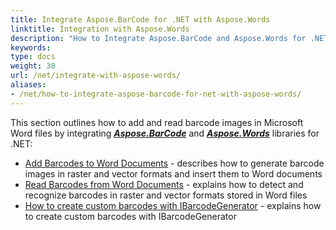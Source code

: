 ```yaml
---
title: Integrate Aspose.BarCode for .NET with Aspose.Words
linktitle: Integration with Aspose.Words
description: "How to Integrate Aspose.BarCode and Aspose.Words for .NET"
keywords:
type: docs
weight: 30
url: /net/integrate-with-aspose-words/
aliases: 
- /net/how-to-integrate-aspose-barcode-for-net-with-aspose-words/
---
```


This section outlines how to add and read barcode images in Microsoft Word files by integrating [***Aspose.BarCode***](https://products.aspose.com/barcode/net/) and [***Aspose.Words***](https://products.aspose.com/words/net/) libraries for .NET:

- [Add Barcodes to Word Documents](/barcode/net/add-barcode-to-word-document/) - describes how to generate barcode images in raster and vector formats and insert them to Word documents
- [Read Barcodes from Word Documents](/barcode/net/recognize-barcode-from-word-document/) - explains how to detect and recognize barcodes in raster and vector formats stored in Word files
- [How to create custom barcodes with IBarcodeGenerator](/barcode/net/how-to-create-custom-barcodes-with-ibarcodegenerator/) - explains how to create custom barcodes with IBarcodeGenerator